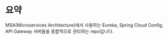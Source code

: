 # 요약
MSA(Microservices Architecture)에서 사용하는 Eureka, Spring Cloud Config, API Gateway 서버들을 종합적으로 관리하는 repo입니다.

